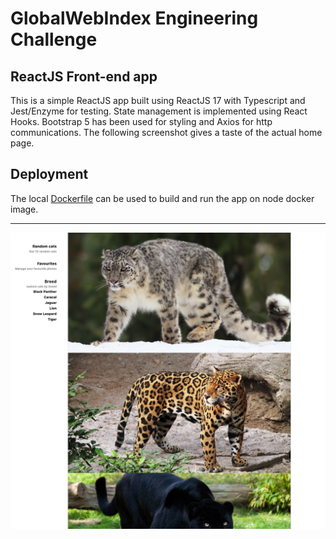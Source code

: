 # GlobalWebIndex Engineering Challenge

## ReactJS Front-end app

This is a simple ReactJS app built using ReactJS 17 with Typescript and Jest/Enzyme for testing. State management is implemented using React Hooks. Bootstrap 5 has been used for styling and Axios for http communications. The following screenshot gives a taste of the actual home page.

## Deployment

The local [Dockerfile](Dockerfile) can be used to build and run the app on node docker image.

___

![](../../img/front-end-home-page.png)